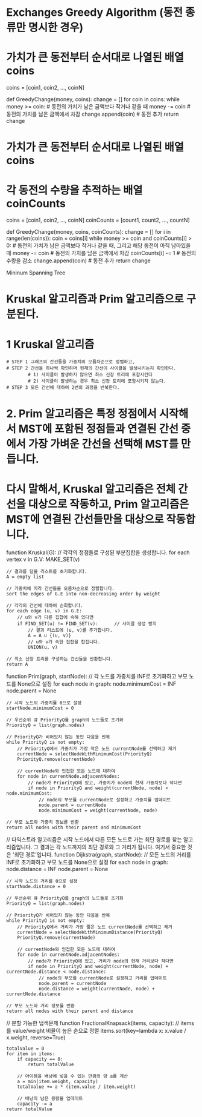 # Exchanges Greedy Algorithm (동전 종류만 명시한 경우)
# 가치가 큰 동전부터 순서대로 나열된 배열 coins
coins = [coin1, coin2, ..., coinN]

def GreedyChange(money, coins):
    change = []
    for coin in coins:
        while money >= coin:    # 동전의 가치가 남은 금액보다 작거나 같을 때
            money -= coin       # 동전의 가치를 남은 금액에서 차감
            change.append(coin) # 동전 추가
    return change

# 가치가 큰 동전부터 순서대로 나열된 배열 coins
# 각 동전의 수량을 추적하는 배열 coinCounts
coins = [coin1, coin2, ..., coinN]
coinCounts = [count1, count2, ..., countN]

def GreedyChange(money, coins, coinCounts):
    change = []
    for i in range(len(coins)):
        coin = coins[i]
        while money >= coin and coinCounts[i] > 0:    # 동전의 가치가 남은 금액보다 작거나 같을 때, 그리고 해당 동전이 아직 남아있을 때
            money -= coin       # 동전의 가치를 남은 금액에서 차감
            coinCounts[i] -= 1  # 동전의 수량을 감소
            change.append(coin) # 동전 추가
    return change

Mininum Spanning Tree
# Kruskal 알고리즘과 Prim 알고리즘으로 구분된다.
# 1 Kruskal 알고리즘
    # STEP 1 그래프의 간선들을 가중치의 오름차순으로 정렬하고, 
    # STEP 2 간선을 하나씩 확인하며 현재의 간선이 사이클을 발생시키는지 확인한다.
            # 1) 사이클이 발생하지 않으면 최소 신장 트리에 포함시킨다
            # 2) 사이클이 발생하는 경우 최소 신장 트리에 포함시키지 않는다.
    # STEP 3 모든 간선에 대하여 2번의 과정을 반복한다.
    
# 2. Prim 알고리즘은 특정 정점에서 시작해서 MST에 포함된 정점들과 연결된 간선 중에서 가장 가벼운 간선을 선택해 MST를 만듭니다.

# 다시 말해서, Kruskal 알고리즘은 전체 간선을 대상으로 작동하고, Prim 알고리즘은 MST에 연결된 간선들만을 대상으로 작동합니다.

function Kruskal(G):
    // 각각의 정점들로 구성된 부분집합을 생성합니다.
    for each vertex v in G.V:
        MAKE_SET(v)

    // 결과를 담을 리스트를 초기화합니다.
    A = empty list

    // 가중치에 따라 간선들을 오름차순으로 정렬합니다.
    sort the edges of G.E into non-decreasing order by weight

    // 각각의 간선에 대하여 순회합니다.
    for each edge (u, v) in G.E:
        // u와 v가 다른 집합에 속해 있다면
        if FIND_SET(u) != FIND_SET(v):      // 사이클 생성 방지
            // 결과 리스트에 (u, v)를 추가합니다.
            A = A ∪ {(u, v)}
            // u와 v가 속한 집합을 합칩니다.
            UNION(u, v)

    // 최소 신장 트리를 구성하는 간선들을 반환합니다.
    return A

function Prim(graph, startNode):
    // 각 노드를 가중치를 INF로 초기화하고 부모 노드를 None으로 설정
    for each node in graph:
        node.minimumCost = INF
        node.parent = None

    // 시작 노드의 가중치를 0으로 설정
    startNode.minimumCost = 0

    // 우선순위 큐 PriorityQ를 graph의 노드들로 초기화
    PriorityQ = list(graph.nodes)

    // PriorityQ가 비어있지 않는 동안 다음을 반복
    while PriorityQ is not empty:
        // PriorityQ에서 가중치가 가장 작은 노드 currentNode를 선택하고 제거
        currentNode = selectNodeWithMinimumCost(PriorityQ)
        PriorityQ.remove(currentNode)

        // currentNode와 인접한 모든 노드에 대하여
        for node in currentNode.adjacentNodes:
            // node가 PriorityQ에 있고, 가중치가 node의 현재 가중치보다 작다면
            if node in PriorityQ and weight(currentNode, node) < node.minimumCost:
                // node의 부모를 currentNode로 설정하고 가중치를 업데이트
                node.parent = currentNode
                node.minimumCost = weight(currentNode, node)
                
    // 부모 노드와 가중치 정보를 반환
    return all nodes with their parent and minimumCost


// 다익스트라 알고리즘은 시작 노드에서 다른 모든 노드로 가는 최단 경로를 찾는 알고리즘입니다. 그 결과는 각 노드까지의 최단 경로와 그 거리가 됩니다. 여기서 중요한 것은 '최단 경로'입니다.
function Dijkstra(graph, startNode):
    // 모든 노드의 거리를 INF로 초기화하고 부모 노드를 None으로 설정
    for each node in graph:
        node.distance = INF
        node.parent = None

    // 시작 노드의 거리를 0으로 설정
    startNode.distance = 0

    // 우선순위 큐 PriorityQ를 graph의 노드들로 초기화
    PriorityQ = list(graph.nodes)

    // PriorityQ가 비어있지 않는 동안 다음을 반복
    while PriorityQ is not empty:
        // PriorityQ에서 거리가 가장 짧은 노드 currentNode를 선택하고 제거
        currentNode = selectNodeWithMinimumDistance(PriorityQ)
        PriorityQ.remove(currentNode)

        // currentNode와 인접한 모든 노드에 대하여
        for node in currentNode.adjacentNodes:
            // node가 PriorityQ에 있고, 거리가 node의 현재 거리보다 작다면
            if node in PriorityQ and weight(currentNode, node) + currentNode.distance < node.distance:
                // node의 부모를 currentNode로 설정하고 거리를 업데이트
                node.parent = currentNode
                node.distance = weight(currentNode, node) + currentNode.distance

    // 부모 노드와 거리 정보를 반환
    return all nodes with their parent and distance

// 분할 가능한 냅색문제
function FractionalKnapsack(items, capacity):
    // items를 value/weight 비율이 높은 순으로 정렬
    items.sort(key=lambda x: x.value / x.weight, reverse=True)
    
    totalValue = 0
    for item in items:
        if capacity == 0:
            return totalValue
        
        // 아이템을 배낭에 넣을 수 있는 만큼의 양 a를 계산
        a = min(item.weight, capacity)
        totalValue += a * (item.value / item.weight)
        
        // 배낭의 남은 용량을 업데이트
        capacity -= a
    return totalValue
